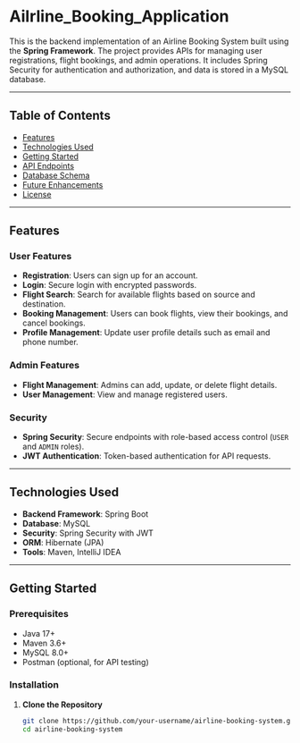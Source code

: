 # Ailrline_Booking_Application

This is the backend implementation of an Airline Booking System built using the **Spring Framework**. The project provides APIs for managing user registrations, flight bookings, and admin operations. It includes Spring Security for authentication and authorization, and data is stored in a MySQL database.

---

## Table of Contents

- [Features](#features)
- [Technologies Used](#technologies-used)
- [Getting Started](#getting-started)
- [API Endpoints](#api-endpoints)
- [Database Schema](#database-schema)
- [Future Enhancements](#future-enhancements)
- [License](#license)

---

## Features

### User Features
- **Registration**: Users can sign up for an account.
- **Login**: Secure login with encrypted passwords.
- **Flight Search**: Search for available flights based on source and destination.
- **Booking Management**: Users can book flights, view their bookings, and cancel bookings.
- **Profile Management**: Update user profile details such as email and phone number.

### Admin Features
- **Flight Management**: Admins can add, update, or delete flight details.
- **User Management**: View and manage registered users.

### Security
- **Spring Security**: Secure endpoints with role-based access control (`USER` and `ADMIN` roles).
- **JWT Authentication**: Token-based authentication for API requests.

---

## Technologies Used

- **Backend Framework**: Spring Boot
- **Database**: MySQL
- **Security**: Spring Security with JWT
- **ORM**: Hibernate (JPA)
- **Tools**: Maven, IntelliJ IDEA

---

## Getting Started

### Prerequisites
- Java 17+
- Maven 3.6+
- MySQL 8.0+
- Postman (optional, for API testing)

### Installation

1. **Clone the Repository**
   ```bash
   git clone https://github.com/your-username/airline-booking-system.git
   cd airline-booking-system
